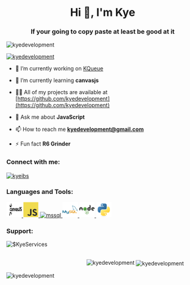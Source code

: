 <h1 align="center">Hi 👋, I'm Kye</h1>
<h3 align="center">If your going to copy paste at least be good at it</h3>

<p align="left"> <img src="https://komarev.com/ghpvc/?username=kyedevelopment&label=Profile%20views&color=0e75b6&style=flat" alt="kyedevelopment" /> </p>

<p align="left"> <a href="https://github.com/ryo-ma/github-profile-trophy"><img src="https://github-profile-trophy.vercel.app/?username=kyedevelopment" alt="kyedevelopment" /></a> </p>

- 🔭 I’m currently working on [KQueue](N/A)

- 🌱 I’m currently learning **canvasjs**

- 👨‍💻 All of my projects are available at [https://github.com/kyedevelopment](https://github.com/kyedevelopment)

- 💬 Ask me about **JavaScript**

- 📫 How to reach me **kyedevelopment@gmail.com**

- ⚡ Fun fact **R6 Grinder**

<h3 align="left">Connect with me:</h3>
<p align="left">
<a href="https://twitter.com/kyeibs" target="blank"><img align="center" src="https://raw.githubusercontent.com/rahuldkjain/github-profile-readme-generator/master/src/images/icons/Social/twitter.svg" alt="kyeibs" height="30" width="40" /></a>
</p>

<h3 align="left">Languages and Tools:</h3>
<p align="left"> <a href="https://canvasjs.com" target="_blank" rel="noreferrer"> <img src="https://raw.githubusercontent.com/Hardik0307/Hardik0307/master/assets/canvasjs-charts.svg" alt="canvasjs" width="40" height="40"/> </a> <a href="https://developer.mozilla.org/en-US/docs/Web/JavaScript" target="_blank" rel="noreferrer"> <img src="https://raw.githubusercontent.com/devicons/devicon/master/icons/javascript/javascript-original.svg" alt="javascript" width="40" height="40"/> </a> <a href="https://www.microsoft.com/en-us/sql-server" target="_blank" rel="noreferrer"> <img src="https://www.svgrepo.com/show/303229/microsoft-sql-server-logo.svg" alt="mssql" width="40" height="40"/> </a> <a href="https://www.mysql.com/" target="_blank" rel="noreferrer"> <img src="https://raw.githubusercontent.com/devicons/devicon/master/icons/mysql/mysql-original-wordmark.svg" alt="mysql" width="40" height="40"/> </a> <a href="https://nodejs.org" target="_blank" rel="noreferrer"> <img src="https://raw.githubusercontent.com/devicons/devicon/master/icons/nodejs/nodejs-original-wordmark.svg" alt="nodejs" width="40" height="40"/> </a> <a href="https://www.python.org" target="_blank" rel="noreferrer"> <img src="https://raw.githubusercontent.com/devicons/devicon/master/icons/python/python-original.svg" alt="python" width="40" height="40"/> </a> </p>

<h3 align="left">Support:</h3>
<p><a href="https://www.buymeacoffee.com/$KyeServices"> <img align="left" src="https://cdn.buymeacoffee.com/buttons/v2/default-yellow.png" height="50" width="210" alt="$KyeServices" /></a></p><br><br>

<p><img align="left" src="https://github-readme-stats.vercel.app/api/top-langs?username=kyedevelopment&show_icons=true&locale=en&layout=compact" alt="kyedevelopment" /></p>

<p>&nbsp;<img align="center" src="https://github-readme-stats.vercel.app/api?username=kyedevelopment&show_icons=true&locale=en" alt="kyedevelopment" /></p>

<p><img align="center" src="https://github-readme-streak-stats.herokuapp.com/?user=kyedevelopment&" alt="kyedevelopment" /></p>

